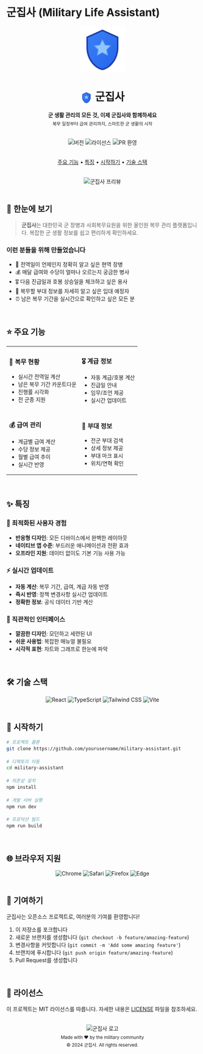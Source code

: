 # 군집사 (Military Life Assistant)

<div align="center">
  <img src="public/favicon.svg" alt="군집사 로고" width="120" height="120" />
  
  <h1>
    <img src="public/favicon.svg" alt="군집사" width="32" height="32" style="vertical-align: middle" />
    군집사
  </h1>
  
  <p>
    <b>군 생활 관리의 모든 것, 이제 군집사와 함께하세요</b><br/>
    <sub>복무 일정부터 급여 관리까지, 스마트한 군 생활의 시작</sub>
  </p>

  <br/>

  <div>
    <img src="https://img.shields.io/badge/version-1.0.0-blue?style=for-the-badge" alt="버전" />
    <img src="https://img.shields.io/badge/license-MIT-green?style=for-the-badge" alt="라이선스" />
    <img src="https://img.shields.io/badge/PRs-welcome-brightgreen?style=for-the-badge" alt="PR 환영" />
  </div>

  <br/>

  <p>
    <a href="#-주요-기능">주요 기능</a> •
    <a href="#-특징">특징</a> •
    <a href="#-시작하기">시작하기</a> •
    <a href="#-기술-스택">기술 스택</a>
  </p>

  <br/>
  
  <img src="https://user-images.githubusercontent.com/your-username/military-assistant/main/preview.png" alt="군집사 프리뷰" width="600" />
</div>

<br/>

## 🎯 한눈에 보기

> **군집사**는 대한민국 군 장병과 사회복무요원을 위한 올인원 복무 관리 플랫폼입니다. 
> 복잡한 군 생활 정보를 쉽고 편리하게 확인하세요.

### 이런 분들을 위해 만들었습니다

- 📅 전역일이 언제인지 정확히 알고 싶은 현역 장병
- 💰 매달 급여와 수당이 얼마나 오르는지 궁금한 병사
- 🎖️ 다음 진급일과 호봉 상승일을 체크하고 싶은 용사
- 🏢 복무할 부대 정보를 자세히 알고 싶은 입대 예정자
- ⏰ 남은 복무 기간을 실시간으로 확인하고 싶은 모든 분

<br/>

## ⭐ 주요 기능

<table>
<tr>
  <td>
    <h3>📅 복무 현황</h3>
    <ul>
      <li>실시간 전역일 계산</li>
      <li>남은 복무 기간 카운트다운</li>
      <li>진행률 시각화</li>
      <li>전 군종 지원</li>
    </ul>
  </td>
  <td>
    <h3>🎖️ 계급 정보</h3>
    <ul>
      <li>자동 계급/호봉 계산</li>
      <li>진급일 안내</li>
      <li>임무/조언 제공</li>
      <li>실시간 업데이트</li>
    </ul>
  </td>
</tr>
<tr>
  <td>
    <h3>💰 급여 관리</h3>
    <ul>
      <li>계급별 급여 계산</li>
      <li>수당 정보 제공</li>
      <li>월별 급여 추이</li>
      <li>실시간 반영</li>
    </ul>
  </td>
  <td>
    <h3>🏢 부대 정보</h3>
    <ul>
      <li>전군 부대 검색</li>
      <li>상세 정보 제공</li>
      <li>부대 마크 표시</li>
      <li>위치/연혁 확인</li>
    </ul>
  </td>
</tr>
</table>

<br/>

## ✨ 특징

### 🌟 최적화된 사용자 경험

- **반응형 디자인**: 모든 디바이스에서 완벽한 레이아웃
- **네이티브 앱 수준**: 부드러운 애니메이션과 전환 효과
- **오프라인 지원**: 데이터 없이도 기본 기능 사용 가능

### ⚡ 실시간 업데이트

- **자동 계산**: 복무 기간, 급여, 계급 자동 반영
- **즉시 반영**: 정책 변경사항 실시간 업데이트
- **정확한 정보**: 공식 데이터 기반 계산

### 🎨 직관적인 인터페이스

- **깔끔한 디자인**: 모던하고 세련된 UI
- **쉬운 사용법**: 복잡한 매뉴얼 불필요
- **시각적 표현**: 차트와 그래프로 한눈에 파악

<br/>

## 🛠️ 기술 스택

<div align="center">
  <img src="https://img.shields.io/badge/React-61DAFB?style=for-the-badge&logo=react&logoColor=black" alt="React" />
  <img src="https://img.shields.io/badge/TypeScript-3178C6?style=for-the-badge&logo=typescript&logoColor=white" alt="TypeScript" />
  <img src="https://img.shields.io/badge/Tailwind_CSS-38B2AC?style=for-the-badge&logo=tailwind-css&logoColor=white" alt="Tailwind CSS" />
  <img src="https://img.shields.io/badge/Vite-646CFF?style=for-the-badge&logo=vite&logoColor=white" alt="Vite" />
</div>

<br/>

## 🚀 시작하기

```bash
# 프로젝트 클론
git clone https://github.com/yourusername/military-assistant.git

# 디렉토리 이동
cd military-assistant

# 의존성 설치
npm install

# 개발 서버 실행
npm run dev

# 프로덕션 빌드
npm run build
```

<br/>

## 🌐 브라우저 지원

<div align="center">
  <img src="https://img.shields.io/badge/Chrome-recommended-green?style=for-the-badge&logo=google-chrome&logoColor=white" alt="Chrome" />
  <img src="https://img.shields.io/badge/Safari-supported-yellow?style=for-the-badge&logo=safari&logoColor=white" alt="Safari" />
  <img src="https://img.shields.io/badge/Firefox-supported-yellow?style=for-the-badge&logo=firefox&logoColor=white" alt="Firefox" />
  <img src="https://img.shields.io/badge/Edge-supported-yellow?style=for-the-badge&logo=microsoft-edge&logoColor=white" alt="Edge" />
</div>

<br/>

## 🤝 기여하기

군집사는 오픈소스 프로젝트로, 여러분의 기여를 환영합니다!

1. 이 저장소를 포크합니다
2. 새로운 브랜치를 생성합니다 (`git checkout -b feature/amazing-feature`)
3. 변경사항을 커밋합니다 (`git commit -m 'Add some amazing feature'`)
4. 브랜치에 푸시합니다 (`git push origin feature/amazing-feature`)
5. Pull Request를 생성합니다

<br/>

## 📝 라이선스

이 프로젝트는 MIT 라이선스를 따릅니다. 자세한 내용은 [LICENSE](LICENSE) 파일을 참조하세요.

<br/>

<div align="center">
  <img src="public/logo.svg" alt="군집사 로고" width="60" height="60" />
  <br/>
  <sub>Made with ❤️ by the military community</sub>
  <br/>
  <sub>© 2024 군집사. All rights reserved.</sub>
</div>
